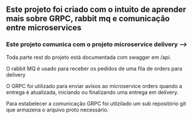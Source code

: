 ## Este projeto foi criado com o intuito de aprender mais sobre GRPC, rabbit mq e comunicação entre microservices

### Este projeto comunica com o projeto microservice delivery -->

Toda parte rest do projeto está documentada com swagger em /api.

O rabbit MQ é usado para receber os pedidos de uma fila de orders para delivery 

O GRPC foi utilizado para enviar  avisos ao microservice orders quando a entrega é atualizada, iniciando ou finalizando uma entrega em delivery.

Para estabelecer a comunicação GRPC foi utilzilado um sub repositório git que armazena o arquivo proto necessário.